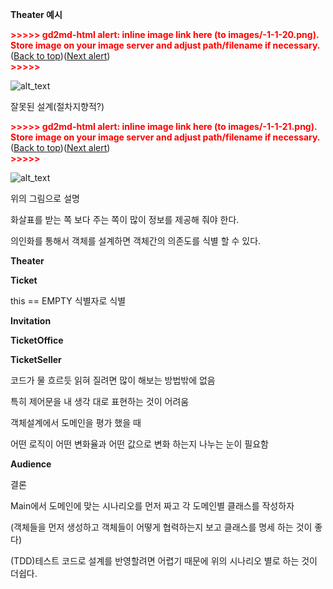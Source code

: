 **Theater 예시**



<p id="gdcalert1" ><span style="color: red; font-weight: bold">>>>>>  gd2md-html alert: inline image link here (to images/-1-1-20.png). Store image on your image server and adjust path/filename if necessary. </span><br>(<a href="#">Back to top</a>)(<a href="#gdcalert2">Next alert</a>)<br><span style="color: red; font-weight: bold">>>>>> </span></p>


![alt_text](images/-1-1-20.png "image_tooltip")


잘못된 설계(절차지향적?)



<p id="gdcalert2" ><span style="color: red; font-weight: bold">>>>>>  gd2md-html alert: inline image link here (to images/-1-1-21.png). Store image on your image server and adjust path/filename if necessary. </span><br>(<a href="#">Back to top</a>)(<a href="#gdcalert3">Next alert</a>)<br><span style="color: red; font-weight: bold">>>>>> </span></p>


![alt_text](images/-1-1-21.png "image_tooltip")


위의 그림으로 설명

화살표를 받는 쪽 보다 주는 쪽이 많이 정보를 제공해 줘야 한다.

의인화를 통해서 객체를 설계하면 객체간의 의존도를 식별 할 수 있다.

**Theater**

**Ticket**

this == EMPTY 식별자로 식별

**Invitation**

**TicketOffice**

**TicketSeller**

코드가 물 흐르듯 읽혀 질려면 많이 해보는 방법밖에 없음

특히 제어문을 내 생각 대로 표현하는 것이 어려움

객체설계에서 도메인을 평가 했을 때 

어떤 로직이 어떤 변화율과 어떤 값으로 변화 하는지 나누는 눈이 필요함

**Audience**

결론

Main에서 도메인에 맞는 시나리오를 먼저 짜고 각 도메인별 클래스를 작성하자

(객체들을 먼저 생성하고 객체들이 어떻게 협력하는지 보고 클래스를 명세 하는 것이 좋다)

(TDD)테스트 코드로 설계를 반영할려면 어렵기 때문에 위의 시나리오 별로 하는 것이 더쉽다.
